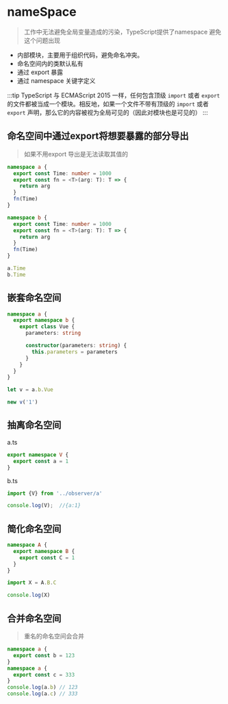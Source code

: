 # nameSpace

> 工作中无法避免全局变量造成的污染，TypeScript提供了namespace 避免这个问题出现

- 内部模块，主要用于组织代码，避免命名冲突。
- 命名空间内的类默认私有
- 通过 export 暴露
- 通过 namespace 关键字定义

:::tip
TypeScript 与 ECMAScript 2015 一样，任何包含顶级 `import` 或者 `export`
的文件都被当成一个模块。相反地，如果一个文件不带有顶级的 `import` 或者 `export` 声明，那么它的内容被视为全局可见的（因此对模块也是可见的）
:::

## 命名空间中通过export将想要暴露的部分导出

> 如果不用export 导出是无法读取其值的

```ts
namespace a {
  export const Time: number = 1000
  export const fn = <T>(arg: T): T => {
    return arg
  }
  fn(Time)
}

namespace b {
  export const Time: number = 1000
  export const fn = <T>(arg: T): T => {
    return arg
  }
  fn(Time)
}

a.Time
b.Time
```

## 嵌套命名空间

```ts
namespace a {
  export namespace b {
    export class Vue {
      parameters: string

      constructor(parameters: string) {
        this.parameters = parameters
      }
    }
  }
}

let v = a.b.Vue

new v('1')
```

## 抽离命名空间

a.ts

```ts
export namespace V {
  export const a = 1
}
```

b.ts

```ts
import {V} from '../observer/a'

console.log(V);  //{a:1}
```

## 简化命名空间

```ts
namespace A {
  export namespace B {
    export const C = 1
  }
}

import X = A.B.C

console.log(X)
```
## 合并命名空间

> 重名的命名空间会合并

```ts
namespace a {
  export const b = 123
}
namespace a {
  export const c = 333
}
console.log(a.b) // 123
console.log(a.c) // 333
```